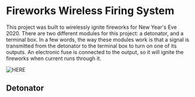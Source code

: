 # Fireworks Wireless Firing System

This project was built to wirelessly ignite fireworks for New Year's Eve 2020. There are two different modules for this project: a detonator, and a terminal box. In a few words, the way these modules work is that a signal is transmitted from the detonator to the terminal box to turn on one of its outputs. An electronic fuse is connected to the output, so it will ignite the fireworks when current runs through it.

![HERE](IMG_4083.jpg?raw=true "Title")

## Detonator